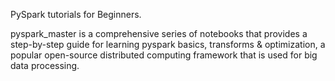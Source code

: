 PySpark tutorials for Beginners. 

pyspark_master is a comprehensive series of notebooks that provides a step-by-step guide for learning pyspark basics, transforms & optimization, a popular open-source distributed computing framework that is used for big data processing.